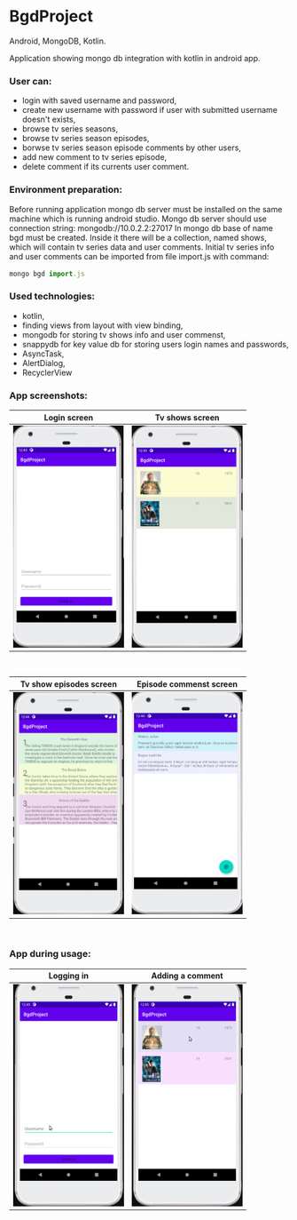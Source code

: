 # BgdProject
Android, MongoDB, Kotlin.

Application showing mongo db integration with kotlin in android app.

<h3>User can:</h3>

- login with saved username and password,
- create new username with password if user with submitted username doesn't exists,
- browse tv series seasons,
- browse tv series season episodes,
- borwse tv series season episode comments by other users,
- add new comment to tv series episode,
- delete comment if its currents user comment.

<h3>Environment preparation:</h3>

Before running application mongo db server must be installed on the same machine which is running android studio.
Mongo db server should use connection string: mongodb://10.0.2.2:27017
In mongo db base of name bgd must be created. Inside it there will be a collection, named shows, which will contain tv series data and user comments.
Initial tv series info and user comments can be imported from file import.js with command:
```javascript
mongo bgd import.js
```

<h3>Used technologies:</h3>

- kotlin,
- finding views from layout with view binding,
- mongodb for storing tv shows info and user commenst,
- snappydb for key value db for storing users login names and passwords,
- AsyncTask,
- AlertDialog,
- RecyclerView

<h3>App screenshots:</h3>

Login screen         |  Tv shows screen
:-------------------------:|:-------------------------:
<img src="BGDLoginScreen.png" width="200" height="400">  |  <img src="BGDShowScreen.png" width="200" height="400"> 
<br>

Tv show episodes screen        |  Episode commenst screen
:-------------------------:|:-------------------------:
<img src="BGDEpisodeScreen.png" width="200" height="400">  |  <img src="BGDCommentScreen.png" width="200" height="400"> 
<br>

<h3>App during usage:</h3>

Logging in        |  Adding a comment
:-------------------------:|:-------------------------:
<img src="BGDLogin.gif" width="200" height="400">  |  <img src="BGDAddComment.gif" width="200" height="400"> 
<br>
